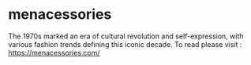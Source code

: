 # menacessories
The 1970s marked an era of cultural revolution and self-expression, with various fashion trends defining this iconic decade. To read please visit : https://menacessories.com/
